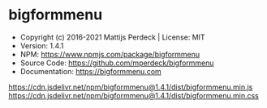 # bigformmenu

* Copyright (c) 2016-2021 Mattijs Perdeck | License: MIT
* Version: 1.4.1
* NPM: https://www.npmjs.com/package/bigformmenu
* Source Code: https://github.com/mperdeck/bigformmenu
* Documentation: https://bigformmenu.com

https://cdn.jsdelivr.net/npm/bigformmenu@1.4.1/dist/bigformmenu.min.js
https://cdn.jsdelivr.net/npm/bigformmenu@1.4.1/dist/bigformmenu.min.css

